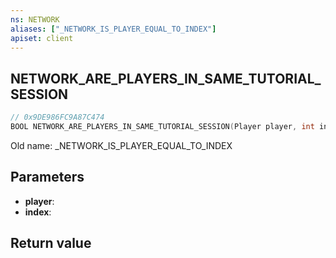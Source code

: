```yaml
---
ns: NETWORK
aliases: ["_NETWORK_IS_PLAYER_EQUAL_TO_INDEX"]
apiset: client
---
```

## NETWORK_ARE_PLAYERS_IN_SAME_TUTORIAL_SESSION

```c
// 0x9DE986FC9A87C474
BOOL NETWORK_ARE_PLAYERS_IN_SAME_TUTORIAL_SESSION(Player player, int index);
```

Old name: _NETWORK_IS_PLAYER_EQUAL_TO_INDEX

## Parameters
* **player**:
* **index**:

## Return value